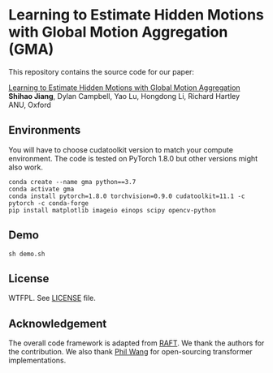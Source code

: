 # Learning to Estimate Hidden Motions with Global Motion Aggregation (GMA)
This repository contains the source code for our paper:

[Learning to Estimate Hidden Motions with Global Motion Aggregation](https://arxiv.org/abs/2104.02409)<br/>
**Shihao Jiang**, Dylan Campbell, Yao Lu, Hongdong Li, Richard Hartley<br/>
ANU, Oxford<br/>

## Environments
You will have to choose cudatoolkit version to match your compute environment. 
The code is tested on PyTorch 1.8.0 but other versions might also work. 
```Shell
conda create --name gma python==3.7
conda activate gma
conda install pytorch=1.8.0 torchvision=0.9.0 cudatoolkit=11.1 -c pytorch -c conda-forge
pip install matplotlib imageio einops scipy opencv-python
```
## Demo
```Shell
sh demo.sh
```
## License
WTFPL. See [LICENSE](LICENSE) file. 

## Acknowledgement
The overall code framework is adapted from [RAFT](https://github.com/princeton-vl/RAFT). We
thank the authors for the contribution. We also thank [Phil Wang](https://github.com/lucidrains)
for open-sourcing transformer implementations. 

